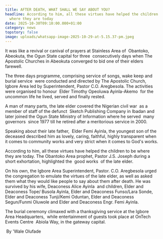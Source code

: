 ```yaml
---
title: AFTER DEATH, WHAT SHALL WE SAY ABOUT YOU?
headline: According to him, all these virtues have helped the children to be
  where they are today
date: 2025-10-30T09:10:00.000+01:00
category: news
topstory: false
image: uploads/whatsapp-image-2025-10-29-at-5.15.37-pm.jpeg
---
```

It was like a revival or canival of prayers at Stainless Area of  Obantoko, Abeokuta, the Ogun State capital for three  consecutively days when The Apostolic Churches in Abeokuta converged to bid one of their elders farewell. 


The three days programme, comprising service of songs, wake keep and burial service  were conducted and directed by The Apostolic Church, Igbore Area led by Superintendent, Pastor C.O. Aregbesola.
The activities were organised to honour  Elder Timothy Opeoluwa Ayinla-Akemo  for the uncommon life he lived, served and finally rested.


A man of many parts, the late elder covered the Nigerian civil war  as a member of staff of the defunct  Sketch Publishing Company in Ibadan and later joined the Ogun State Ministry of Information where he served  many governors  since 1977 till he retired after a meritorious service in 2000.


Speaking about their late father,  Elder Femi Ayinla, the youngest son of the deceased described him as lovely, caring, faithful, highly transparent when it comes to community works and very strict when it comes to God's works.


According to him, all these virtues have helped the children to be where they are today.
The Obantoko Area prophet, Pastor J.S. Joseph during a short exhortation, highlighted the  good works  of the late elder.


On his own, the Igbore Area Superintendent, Pastor. C.O. Aregbesola urged the congregation to emulate the virtues of the late elder, as well as asked them what they would like people to say about them after death.
He was survived by his wife, Deaconess Alice Ayinla  and children, Elder and Deaconess Tope/ Busola Ayinla, Elder and Deaconess Funso/Lara Sonde, Elder and Deaconess Tunji/Kemi Oduntan, Elder and Deaconess Segun/Funmi Oluwole and Elder and Deaconess Engr. Femi Ayinla.


The burial ceremony climaxed with a thanksgiving service at the Igbore Area Headquarters,  while entertainment of guests took place at OnTech Events Centre  Abiola Way, in the gateway capital. 


 By 'Wale Olufade
